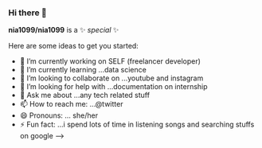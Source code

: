 ### Hi there 👋


**nia1099/nia1099** is a ✨ _special_ ✨ 

Here are some ideas to get you started:

- 🔭 I’m currently working on SELF (freelancer developer)
- 🌱 I’m currently learning ...data science
- 👯 I’m looking to collaborate on ...youtube and instagram
- 🤔 I’m looking for help with ...documentation on internship
- 💬 Ask me about ...any tech related stuff
- 📫 How to reach me: ...@twitter
- 😄 Pronouns: ... she/her
- ⚡ Fun fact: ...i spend lots of time in listening songs and searching stuffs on google
-->
